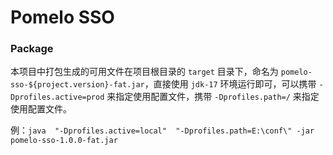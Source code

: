# Pomelo SSO

### Package

本项目中打包生成的可用文件在项目根目录的 `target` 目录下，命名为 `pomelo-sso-${project.version}-fat.jar`，直接使用 `jdk-17` 环境运行即可，可以携带 `-Dprofiles.active=prod` 来指定使用配置文件，携带 `-Dprofiles.path=/` 来指定使用配置文件。

例：`java  "-Dprofiles.active=local"  "-Dprofiles.path=E:\conf\" -jar pomelo-sso-1.0.0-fat.jar`

